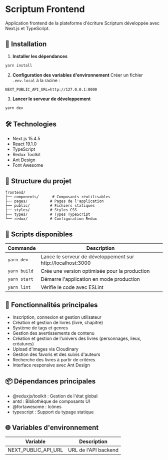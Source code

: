# Scriptum Frontend

Application frontend de la plateforme d'écriture Scriptum développée avec Next.js et TypeScript.

## 🚀 Installation

1. **Installer les dépendances**
```bash
yarn install
```

2. **Configuration des variables d'environnement**
Créer un fichier `.env.local` à la racine :
```plaintext
NEXT_PUBLIC_API_URL=http://127.0.0.1:8000
```

3. **Lancer le serveur de développement**
```bash
yarn dev
```

## 🛠 Technologies

- Next.js 15.4.5
- React 19.1.0
- TypeScript
- Redux Toolkit
- Ant Design
- Font Awesome

## 📁 Structure du projet

```
frontend/
├── components/      # Composants réutilisables
├── pages/          # Pages de l'application
├── public/         # Fichiers statiques
├── styles/         # Styles CSS
├── types/          # Types TypeScript
└── redux/          # Configuration Redux
```

## 📜 Scripts disponibles

| Commande | Description |
|----------|-------------|
| `yarn dev` | Lance le serveur de développement sur http://localhost:3000 |
| `yarn build` | Crée une version optimisée pour la production |
| `yarn start` | Démarre l'application en mode production |
| `yarn lint` | Vérifie le code avec ESLint |

## 🔧 Fonctionnalités principales

- Inscription, connexion et gestion utilisateur
- Création et gestion de livres (livre, chapitre)
- Système de tags et genres
- Gestion des avertissements de contenu
- Création et gestion de l'univers des livres (personnages, lieux, créatures)
- Upload d'images via Cloudinary
- Gestion des favoris et des suivis d'auteurs
- Recherche des livres à partir de critères
- Interface responsive avec Ant Design

## 📦 Dépendances principales

- @reduxjs/toolkit : Gestion de l'état global
- antd : Bibliothèque de composants UI
- @fortawesome : Icônes
- typescript : Support du typage statique

## 🌐 Variables d'environnement

| Variable | Description |
|----------|-------------|
| NEXT_PUBLIC_API_URL | URL de l'API backend |
